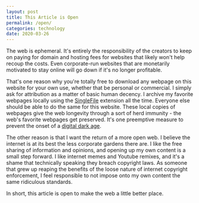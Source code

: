```yaml
---
layout: post
title: This Article is Open
permalink: /open/
categories: technology
date: 2020-03-26
---
```


The web is ephemeral. It's entirely the responsibility of the creators to keep on paying for domain and hosting fees for websites that likely won't help recoup the costs. Even corporate-run websites that are monetarily motivated to stay online will go down if it's no longer profitable.

That's one reason why you're totally free to download any webpage on this website for your own use, whether that be personal or commercial. I simply ask for attribution as a matter of basic human decency. I archive my favorite webpages locally using the [SingleFile](https://addons.mozilla.org/en-US/firefox/addon/single-file/) extension all the time. Everyone else should be able to do the same for this website. These local copies of webpages give the web longevity through a sort of herd immunity - the web's favorite webpages get preserved. It's one preemptive measure to prevent the onset of a [digital dark age](https://en.wikipedia.org/wiki/Digital_dark_age).

The other reason is that I want the return of a more open web. I believe the internet is at its best the less corporate gardens there are. I like the free sharing of information and opinions, and opening up my own content is a small step forward. I like internet memes and Youtube remixes, and it's a shame that technically speaking they breach copyright laws. As someone that grew up reaping the benefits of the loose nature of internet copyright enforcement, I feel responsible to not impose onto my own content the same ridiculous standards.

In short, this article is open to make the web a little better place.
